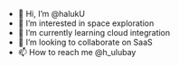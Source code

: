 - 👋 Hi, I’m @halukU
- 👀 I’m interested in space exploration
- 🌱 I’m currently learning cloud integration
- 💞️ I’m looking to collaborate on SaaS
- 📫 How to reach me @h_ulubay

<!---
halukU/halukU is a ✨ special ✨ repository because its `README.md` (this file) appears on your GitHub profile.
You can click the Preview link to take a look at your changes.
--->
